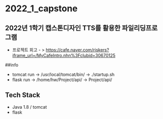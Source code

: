 # 2022_1_capstone
## 2022년 1학기 캡스톤디자인 TTS를 활용한 파일리딩프로그램

* 프로젝트 회고 - > https://cafe.naver.com/riskers?iframe_url=/MyCafeIntro.nhn%3Fclubid=30670125

##info
* tomcat run -> /usr/local/tomcat/bin/ -> ./startup.sh
* flask run -> /home/hw/Project/api/ -> Project/api/

## Tech Stack
* Java 1.8 / tomcat
* flask
